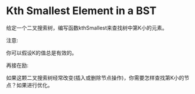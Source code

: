 # Kth Smallest Element in a BST

给定一个二叉搜索树，编写函数kthSmallest来查找树中第K小的元素。

注意:

你可以假设K的值总是有效的。

再接在励:

如果这颗二叉搜索树经常改变(插入或删除节点操作)，你需要怎样查找第K小的节点？如果进行优化。